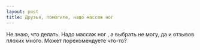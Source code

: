 ```yaml
---
layout: post 
title: Друзья, помогите, надо массаж ног   
--- 
```

Не знаю, что делать. Надо массаж ног  , а выбрать не могу, да и отзывов плохих много. Может порекомендуете что-то?